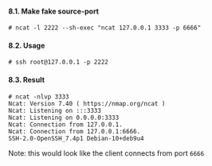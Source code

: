 #### 8.1. Make fake source-port
```
# ncat -l 2222 --sh-exec "ncat 127.0.0.1 3333 -p 6666"
```


#### 8.2. Usage
```
# ssh root@127.0.0.1 -p 2222
```


#### 8.3. Result
```
# ncat -nlvp 3333
Ncat: Version 7.40 ( https://nmap.org/ncat )
Ncat: Listening on :::3333
Ncat: Listening on 0.0.0.0:3333
Ncat: Connection from 127.0.0.1.
Ncat: Connection from 127.0.0.1:6666.
SSH-2.0-OpenSSH_7.4p1 Debian-10+deb9u4
```
Note: this would look like the client connects from port `6666`
